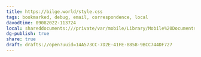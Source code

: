 ```yaml
---
title: https://bilge.world/style.css
tags: bookmarked, debug, email, correspondence, local
davodtime: 09082022-113724
local: shareddocuments:///private/var/mobile/Library/Mobile%20Documents/iCloud~md~obsidian/Documents/OBSHIDDIAN/drafts/14A573CC-7D2E-41FE-8858-9BCC744DF727.md
dg-publish: true
share: true
draft: drafts://open?uuid=14A573CC-7D2E-41FE-8858-9BCC744DF727
---
```

